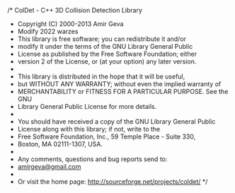 /*   ColDet - C++ 3D Collision Detection Library
 *   Copyright (C) 2000-2013   Amir Geva
 *   Modify 2022   warzes
 * This library is free software; you can redistribute it and/or
 * modify it under the terms of the GNU Library General Public
 * License as published by the Free Software Foundation; either
 * version 2 of the License, or (at your option) any later version.
 * 
 * This library is distributed in the hope that it will be useful,
 * but WITHOUT ANY WARRANTY; without even the implied warranty of
 * MERCHANTABILITY or FITNESS FOR A PARTICULAR PURPOSE.  See the GNU
 * Library General Public License for more details.
 * 
 * You should have received a copy of the GNU Library General Public
 * License along with this library; if not, write to the
 * Free Software Foundation, Inc., 59 Temple Place - Suite 330,
 * Boston, MA  02111-1307, USA.
 *
 * Any comments, questions and bug reports send to:
 *   amirgeva@gmail.com
 *
 * Or visit the home page: http://sourceforge.net/projects/coldet/
 */